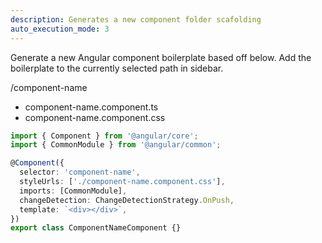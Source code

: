 ```yaml
---
description: Generates a new component folder scafolding
auto_execution_mode: 3
---
```


Generate a new Angular component boilerplate based off below. Add the boilerplate to the currently selected path in sidebar.

/component-name

- component-name.component.ts
- component-name.component.css

```component-name.component.ts
import { Component } from '@angular/core';
import { CommonModule } from '@angular/common';

@Component({
  selector: 'component-name',
  styleUrls: ['./component-name.component.css'],
  imports: [CommonModule],
  changeDetection: ChangeDetectionStrategy.OnPush,
  template: `<div></div>`,
})
export class ComponentNameComponent {}
```
